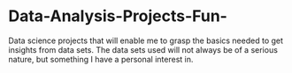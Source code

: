 # Data-Analysis-Projects-Fun-
Data science projects that will enable me to grasp the basics needed to get insights from data sets. The data sets used will not always be of a serious nature, but something I have a personal interest in.
